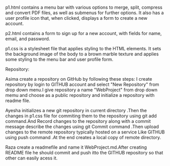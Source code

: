
p1.html contains a menu bar with various options to merge, split, compress and convert PDF files, as well as submenus for further options. It also has a user profile icon that, when clicked, displays a form to create a new account.

p2.html contains a form to sign up for a new account, with fields for name, email, and password.

p1.css is a stylesheet file that applies styling to the HTML elements. It sets the background image of the body to a brown marble texture and applies some styling to the menu bar and user profile form.
  
Repository:


Asima  create a repository on GitHub by following these steps:
I create repository by login to GITHUB account and select "New Repository" from drop down menu.I give  repository a name "WebProject" from drop down memu and choose as a public repository and initialize a repository with readme file.



Ayesha initializes a new git repository in current directory .Then the changes in p1.css file for commiting them to the repository using git add command.And Record changes to the repository along with a commit message describe the changes using git Commit command .Then upload changes to the  remote repository typically hosted on a service Like GITHUB using push command .At the end creates a local copy of remote directory.


Raza create a readmefile  and name it WebProject.md.After creating README file he should commit and push itto the GITHUB repository so that other can easily acess it.
